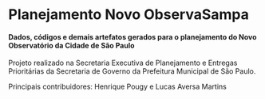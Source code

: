 # Planejamento Novo ObservaSampa
#### Dados, códigos e demais artefatos gerados para o planejamento do Novo Observatório da Cidade de São Paulo

Projeto realizado na Secretaria Executiva de Planejamento e Entregas Prioritárias da Secretaria de Governo da Prefeitura Municipal de São Paulo.

Principais contribuidores:
Henrique Pougy e Lucas Aversa Martins
